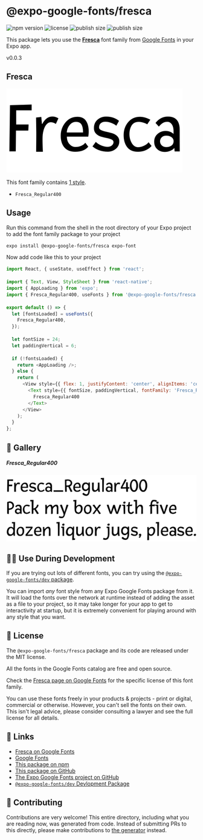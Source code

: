 # @expo-google-fonts/fresca

![npm version](https://flat.badgen.net/npm/v/@expo-google-fonts/fresca)
![license](https://flat.badgen.net/github/license/expo/google-fonts)
![publish size](https://flat.badgen.net/packagephobia/install/@expo-google-fonts/fresca)
![publish size](https://flat.badgen.net/packagephobia/publish/@expo-google-fonts/fresca)

This package lets you use the [**Fresca**](https://fonts.google.com/specimen/Fresca) font family from [Google Fonts](https://fonts.google.com/) in your Expo app.

v0.0.3

## Fresca

![Fresca](./font-family.png)

This font family contains [1 style](#-gallery).

- `Fresca_Regular400`

## Usage

Run this command from the shell in the root directory of your Expo project to add the font family package to your project
```sh
expo install @expo-google-fonts/fresca expo-font
```

Now add code like this to your project
```js
import React, { useState, useEffect } from 'react';

import { Text, View, StyleSheet } from 'react-native';
import { AppLoading } from 'expo';
import { Fresca_Regular400, useFonts } from '@expo-google-fonts/fresca';

export default () => {
  let [fontsLoaded] = useFonts({
    Fresca_Regular400,
  });

  let fontSize = 24;
  let paddingVertical = 6;

  if (!fontsLoaded) {
    return <AppLoading />;
  } else {
    return (
      <View style={{ flex: 1, justifyContent: 'center', alignItems: 'center' }}>
        <Text style={{ fontSize, paddingVertical, fontFamily: 'Fresca_Regular400' }}>
          Fresca_Regular400
        </Text>
      </View>
    );
  }
};

```

## 🔡 Gallery

##### Fresca_Regular400
![Fresca_Regular400](./a2fb3bbb67399806b72a60bce8a66e5e8c7260a33a6ac9368b6130534242f340.ttf.png)


## 👩‍💻 Use During Development

If you are trying out lots of different fonts, you can try using the [`@expo-google-fonts/dev` package](https://github.com/expo/google-fonts/tree/master/font-packages/dev#readme).

You can import *any* font style from any Expo Google Fonts package from it. It will load the fonts
over the network at runtime instead of adding the asset as a file to your project, so it may take longer
for your app to get to interactivity at startup, but it is extremely convenient
for playing around with any style that you want.

## 📖 License

The `@expo-google-fonts/fresca` package and its code are released under the MIT license.

All the fonts in the Google Fonts catalog are free and open source.

Check the [Fresca page on Google Fonts](https://fonts.google.com/specimen/Fresca) for the specific license of this font family.

You can use these fonts freely in your products & projects - print or digital, commercial or otherwise. However, you can't sell the fonts on their own. This isn't legal advice, please consider consulting a lawyer and see the full license for all details.

## 🔗 Links

- [Fresca on Google Fonts](https://fonts.google.com/specimen/Fresca)
- [Google Fonts](https://fonts.google.com/)
- [This package on npm](https://www.npmjs.com/package/@expo-google-fonts/fresca)
- [This package on GitHub](https://github.com/expo/google-fonts/tree/master/font-packages/fresca)
- [The Expo Google Fonts project on GitHub](https://github.com/expo/google-fonts)
- [`@expo-google-fonts/dev` Devlopment Package](https://github.com/expo/google-fonts/tree/master/font-packages/dev)


## 🤝 Contributing

Contributions are very welcome! This entire directory, including what you are reading now, was generated from code. Instead of submitting PRs to this directly, please make contributions to [the generator](https://github.com/expo/google-fonts/tree/master/packages/generator) instead.
